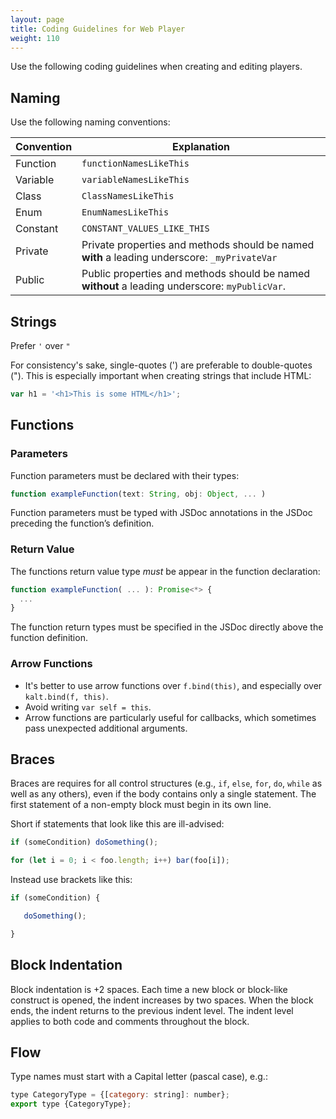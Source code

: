 ```yaml
---
layout: page
title: Coding Guidelines for Web Player
weight: 110
---
```


Use the following coding guidelines when creating and editing players.

## Naming

Use the following naming conventions:

| Convention | Explanation                                                                                     |
| ---------- | ----------------------------------------------------------------------------------------------- |
| Function   | `functionNamesLikeThis`                                                                         |
| Variable   | `variableNamesLikeThis`                                                                         |
| Class      | `ClassNamesLikeThis`                                                                            |
| Enum       | `EnumNamesLikeThis`                                                                             |
| Constant   | `CONSTANT_VALUES_LIKE_THIS`                                                                     |
| Private    | Private properties and methods should be named **with** a leading underscore: `_myPrivateVar`  |
| Public     | Public properties and methods should be named **without** a leading underscore: `myPublicVar`. |

## Strings

Prefer `'` over `"`

For consistency's sake, single-quotes (') are preferable to double-quotes ("). This is especially important when creating strings that include HTML:

```javascript
var h1 = '<h1>This is some HTML</h1>';
```

## Functions

### Parameters

Function parameters must be declared with their types:

```javascript
function exampleFunction(text: String, obj: Object, ... )
```

Function parameters must be typed with JSDoc annotations in the JSDoc preceding the function’s definition.

### Return Value

The functions return value type _must_ be appear in the function declaration:

```javascript
function exampleFunction( ... ): Promise<*> {
  ...
}
```

The function return types must be specified in the JSDoc directly above the function definition.

### Arrow Functions

- It's better to use arrow functions over `f.bind(this)`, and especially over `kalt.bind(f, this)`.
- Avoid writing `var self = this`.
- Arrow functions are particularly useful for callbacks, which sometimes pass unexpected additional arguments.

## Braces

Braces are requires for all control structures (e.g., `if`, `else`, `for`, `do`, `while` as well as any others), even if the body contains only a single statement. The first statement of a non-empty block must begin in its own line.

Short if statements that look like this are ill-advised:

```javascript
if (someCondition) doSomething();

for (let i = 0; i < foo.length; i++) bar(foo[i]);
```

Instead use brackets like this: 

```javascript 
if (someCondition) {

   doSomething();

}
```

## Block Indentation

Block indentation is +2 spaces. Each time a new block or block-like construct is opened, the indent increases by two spaces. When the block ends, the indent returns to the previous indent level. The indent level applies to both code and comments throughout the block.

## Flow

Type names must start with a Capital letter (pascal case), e.g.:

```javascript
type CategoryType = {[category: string]: number};
export type {CategoryType};
```

